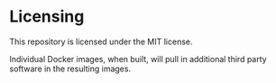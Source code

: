 # Licensing

This repository is licensed under the MIT license.

Individual Docker images, when built, will pull in additional third party software in the resulting images.  
